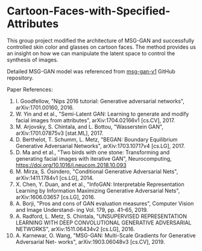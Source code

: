 # Cartoon-Faces-with-Specified-Attributes

This group project modified the architecture of MSG-GAN and successfully controlled skin color and glasses on cartoon faces. The method provides us an insight on how we can manipulate the latent space to control the synthesis of images.

Detailed MSG-GAN model was referenced from
[msg-gan-v1](https://github.com/akanimax/msg-gan-v1) GitHub repository.

Paper References:

1. I. Goodfellow, "Nips 2016 tutorial: Generative adversarial networks", arXiv:1701.00160, 2016.
2. W. Yin and et al., "Semi-Latent GAN: Learning to generate and modify facial images from attributes", arXiv:1704.02166v1 [cs.CV], 2017.
3. M. Arjovsky, S. Chintala, and L. Bottou, "Wasserstein GAN", arXiv:1701.07875v3 [stat.ML], 2017.
4. D. Berthelot, T. Schumm, L. Metz, "BEGAN: Boundary Equilibrium Generative Adversarial Networks", arXiv:1703.10717v4 [cs.LG], 2017.
5. D. Ma and et al., "Two birds with one stone: Transforming and generating facial images with iterative GAN", Neurocomputing, https://doi.org/10.1016/j.neucom.2018.10.093
6. M. Mirza, S. Osindero, "Conditional Generative Adversarial Nets", arXiv:1411.1784v1 [cs.LG], 2014.
7. X. Chen, Y. Duan, and et al., "InfoGAN: Interpretable Representation Learning by Information Maximizing Generative Adversarial Nets", arXiv:1606.03657 [cs.LG], 2016.
8. A. Borji, "Pros and cons of GAN evaluation measures", Computer Vision and Image Understand- ing Vol. 179, pp. 41–65, 2019.
9. A. Radford, L. Metz, S. Chintala, "UNSUPERVISED REPRESENTATION LEARNING WITH DEEP CONVOLUTIONAL GENERATIVE ADVERSARIAL NETWORKS", arXiv:1511.06434v2 [cs.LG], 2016.
10. A. Karnewar, O. Wang, "MSG-GAN: Multi-Scale Gradients for Generative Adversarial Net- works", arXiv:1903.06048v3 [cs.CV], 2019.
